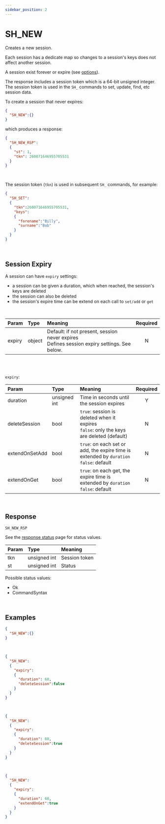```yaml
---
sidebar_position: 2
---
```


# SH_NEW
Creates a new session.

Each session has a dedicate map so changes to a session's keys does not affect another session.

A session exist forever or expire (see [options](#session-expiry)).


The response includes a session token which is a 64-bit unsigned integer. The session token is used in the `SH_` commands to set, update, find, etc session data.

To create a session that never expires:

```json
{
  "SH_NEW":{}
}
```

which produces a response:

```json title="The name used in the request is included in the response with the token"
{
  "SH_NEW_RSP":
  {
    "st": 1,
    "tkn": 260071646955705531
  }
}
```

<br/>

The session token (`tkn`) is used in subsequent `SH_` commands, for example:

```json
{
  "SH_SET":
  {
    "tkn":260071646955705531,
    "keys":
    {
      "forename":"Billy",
      "surname":"Bob"
    }
  }
}
```
<br/>

## Session Expiry

A session can have `expiry` settings:

- a session can be given a duration, which when reached, the session's keys are deleted
- the session can also be deleted
- the session's expire time can be extend on each call to `set/add` or `get`

<br/>

|Param|Type|Meaning|Required|
|:---|:---|:---|:---:|
|expiry|object|Default: if not present, session never expires <br/>Defines session expiry settings. See below.|N|

<br/>
<br/>

`expiry`:

|Param|Type|Meaning|Required|
|:---|:---|:---|:---:|
|duration| unsigned int|Time in seconds until the session expires |Y|
|deleteSession| bool|`true`: session is deleted when it expires<br/>`false`: only the keys are deleted (default)|N|
|extendOnSetAdd|bool|`true`: on each set or add, the expire time is extended by `duration`<br/>`false`: default|N|
|extendOnGet|bool|`true`: on each get, the expire time is extended by `duration`<br/>`false`: default|N|

<br/>

## Response

`SH_NEW_RSP`

See the [response status](./../Statuses) page for status values.


|Param|Type|Meaning|
|:---|:---|:---|
|tkn|unsigned int|Session token|
|st|unsigned int|Status|

Possible status values:

- Ok
- CommandSyntax


<br/>

## Examples

```json title='Never expires'
{
  "SH_NEW":{}
}
```
<br/>

```json title='Expires every 60 seconds, session not deleted'
{
  "SH_NEW":
  {
    "expiry":
    {
      "duration": 60,
      "deleteSession":false
    }
  }
}
```

<br/>

```json title='Expires after 1 minute, session deleted'
{
  "SH_NEW":
  {
    "expiry":
    {
      "duration": 60,
      "deleteSession":true
    }
  }
}
```

<br/>

```json title='Expires every after 60 seconds, each call to get extends by 60 seconds'
{
  "SH_NEW":
  {
    "expiry":
    {
      "duration": 60,
      "extendOnGet":true
    }
  }
}
```